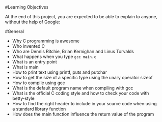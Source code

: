 #Learning Objectives

At the end of this project, you are expected to be able to explain to anyone, without the help of Google:

#General
   - Why C programming is awesome
   - Who invented C
   - Who are Dennis Ritchie, Brian Kernighan and Linus Torvalds
   - What happens when you type `gcc main.c`
   - What is an entry point
   - What is main
   - How to print text using printf, puts and putchar
   - How to get the size of a specific type using the unary operator sizeof
   - How to compile using gcc
   - What is the default program name when compiling with gcc
   - What is the official C coding style and how to check your code with betty-style
   - How to find the right header to include in your source code when using a standard library function
   - How does the main function influence the return value of the program
